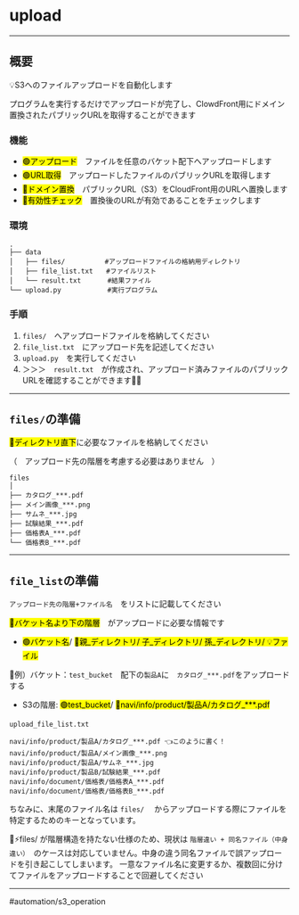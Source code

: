 # upload

---
## 概要

💡S3へのファイルアップロードを自動化します

プログラムを実行するだけでアップロードが完了し、ClowdFront用にドメイン置換されたパブリックURLを取得することができます




### 機能
- <mark>🟢アップロード</mark>　ファイルを任意のバケット配下へアップロードします
- <mark>🟢URL取得</mark>　アップロードしたファイルのパブリックURLを取得します
- <mark>🔵ドメイン置換</mark>　パブリックURL（S3）をCloudFront用のURLへ置換します
- <mark>🔵有効性チェック</mark>　置換後のURLが有効であることをチェックします　


### 環境
```
.
├── data
│   ├── files/　　　　　　#アップロードファイルの格納用ディレクトリ
│   ├── file_list.txt　　#ファイルリスト
│   └── result.txt　　　　#結果ファイル
└── upload.py　　　　　　　#実行プログラム
```


### 手順
1. `files/`　へアップロードファイルを格納してください
2. `file_list.txt`　にアップロード先を記述してください
3. `upload.py`　を実行してください
4. ＞＞＞　`result.txt`　が作成され、アップロード済みファイルのパブリックURLを確認することができます🎉🎉






---
## `files/`の準備

<mark>🔴ディレクトリ直下</mark>に必要なファイルを格納してください

（　アップロード先の階層を考慮する必要はありません　）

```
files
│
├── カタログ_***.pdf
├── メイン画像_***.png
├── サムネ_***.jpg
├── 試験結果_***.pdf
├── 価格表A_***.pdf
└── 価格表B_***.pdf
```





----
## `file_list`の準備

`アップロード先の階層+ファイル名`　をリストに記載してください



<mark>🔴バケット名より下の階層</mark>　がアップロードに必要な情報です
- <mark>🟢バケット名</mark>/ <mark>🔴親_ディレクトリ/ 子_ディレクトリ/ 孫_ディレクトリ/ 💡ファイル</mark>



📍例）バケット：`test_bucket`　配下の`製品A`に　`カタログ_***.pdf`をアップロードする

- S3の階層: <mark>🟢test_bucket</mark>/ <mark>🔴navi/info/product/製品A/カタログ_***.pdf</mark>


```
upload_file_list.txt

navi/info/product/製品A/カタログ_***.pdf 👈このように書く！
navi/info/product/製品A/メイン画像_***.png
navi/info/product/製品A/サムネ_***.jpg
navi/info/product/製品B/試験結果_***.pdf
navi/info/document/価格表/価格表A_***.pdf
navi/info/document/価格表/価格表B_***.pdf
```

ちなみに、末尾のファイル名は `files/` 　からアップロードする際にファイルを特定するためのキーとなっています。

🚨⚡️files/  が階層構造を持たない仕様のため、現状は `階層違い + 同名ファイル（中身違い）`　のケースは対応していません。中身の違う同名ファイルで誤アップロードを引き起こしてしまいます。
一意なファイル名に変更するか、複数回に分けてファイルをアップロードすることで回避してください



---

#automation/s3_operation
